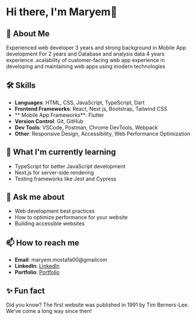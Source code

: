 # Hi there, I'm Maryem👋

## 🚀 About Me
Experienced web developer 3 years and strong background in Mobile App development For 2 years and Database and analysis data 4
years experience .scalability of customer-facing web app experience in developing and maintaining web apps using modern
technologies

## 🛠️ Skills
- **Languages**: HTML, CSS, JavaScript, TypeScript, Dart 
- **Frontend Frameworks**: React, Next js, Bootstrap, Tailwind CSS
- ** Mobile App Frameworks**: Flutter
- **Version Control**: Git, GitHub
- **Dev Tools**: VSCode, Postman, Chrome DevTools, Webpack
- **Other**: Responsive Design, Accessibility, Web Performance Optimization

## 🌱 What I'm currently learning
- TypeScript for better JavaScript development
- Next.js for server-side rendering
- Testing frameworks like Jest and Cypress

## 💬 Ask me about
- Web development best practices
- How to optimize performance for your website
- Building accessible websites

## 📫 How to reach me
- **Email**: maryem.mostafa00@gmailcom
- **LinkedIn**: [ LinkedIn](https://www.linkedin.com/in/mmmmzxe/)
- **Portfolio**: [ Portfolio](https://portfolio-maryem-mostafa.netlify.app/)


## ✨ Fun fact
Did you know? The first website was published in 1991 by Tim Berners-Lee. We’ve come a long way since then!
